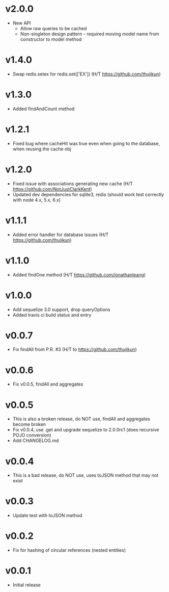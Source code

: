 # v2.0.0 #
- New API
  - Allow raw queries to be cached
  - Non-singleton design pattern - required moving model name from constructor
    to model method

# v1.4.0 #
- Swap redis.setex for redis.set(['EX']) (H/T https://github.com/thujikun)

# v1.3.0 #
- Added findAndCount method

# v1.2.1 #
- Fixed bug where cacheHit was true even when going to the database, when reusing the cache obj

# v1.2.0 #
- Fixed issue with associations generating new cache (H/T https://github.com/NotJustClarkKent)
- Updated dev dependencies for sqlite3, redis (should work test correctly with node 4.x, 5.x, 6.x)

# v1.1.1 #
- Added error handler for database issues (H/T https://github.com/thujikun)

# v1.1.0 #
- Added findOne method (H/T https://github.com/jonathanleang)

# v1.0.0 #
- Add sequelize 3.0 support, drop queryOptions
- Added travis ci build status and entry

# v0.0.7 #
- Fix findAll from P.R. #3 (H/T to https://github.com/thujikun)

# v0.0.6 #
- Fix v0.0.5, findAll and aggregates

# v0.0.5 #
- This is also a broken release, do NOT use, findAll and aggregates become broken
- Fix v0.0.4, use .get and upgrade sequelize to 2.0.0rc1 (does recursive POJO conversion)
- Add CHANGELOG.md

# v0.0.4 #
- This is a bad release, do NOT use, uses toJSON method that may not exist

# v0.0.3 #
- Update test with toJSON method

# v0.0.2 #
- Fix for hashing of circular references (nested entities)

# v0.0.1 #
- Initial release
